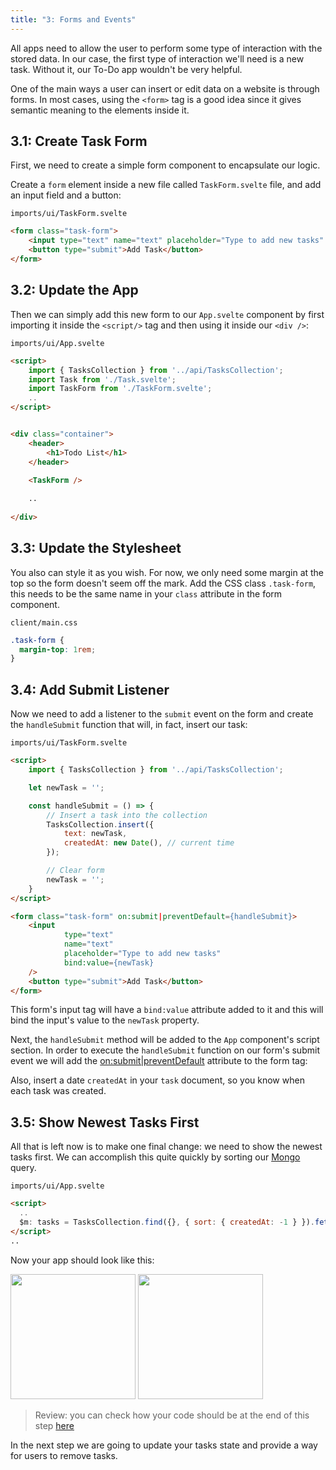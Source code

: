 ```yaml
---
title: "3: Forms and Events"
---
```


All apps need to allow the user to perform some type of interaction with the stored data. In our case, the first type of interaction we'll need is a new task. Without it, our To-Do app wouldn't be very helpful.  

One of the main ways a user can insert or edit data on a website is through forms. In most cases, using the `<form>` tag is a good idea since it gives semantic meaning to the elements inside it.

## 3.1: Create Task Form

First, we need to create a simple form component to encapsulate our logic.

Create a `form` element inside a new file called `TaskForm.svelte` file, and add an input field and a button:

`imports/ui/TaskForm.svelte`
```html
<form class="task-form">
    <input type="text" name="text" placeholder="Type to add new tasks" />
    <button type="submit">Add Task</button>
</form>

```

## 3.2: Update the App

Then we can simply add this new form to our `App.svelte` component by first importing it inside the `<script/>` tag and then using it inside our `<div />`:

`imports/ui/App.svelte`

```html
<script>
    import { TasksCollection } from '../api/TasksCollection';
    import Task from './Task.svelte';
    import TaskForm from './TaskForm.svelte';
    ..
</script>


<div class="container">
    <header>
        <h1>Todo List</h1>
    </header>

    <TaskForm />
    
    ..
    
</div>


```

## 3.3: Update the Stylesheet

You also can style it as you wish. For now, we only need some margin at the top so the form doesn't seem off the mark. Add the CSS class `.task-form`, this needs to be the same name in your `class` attribute in the form component.

`client/main.css`
```css
.task-form {
  margin-top: 1rem;
}
```

## 3.4: Add Submit Listener

Now we need to add a listener to the `submit` event on the form and create the `handleSubmit` function that will, in fact, insert our task:

`imports/ui/TaskForm.svelte`

```html
<script>
    import { TasksCollection } from '../api/TasksCollection';

    let newTask = '';

    const handleSubmit = () => {
        // Insert a task into the collection
        TasksCollection.insert({
            text: newTask,
            createdAt: new Date(), // current time
        });

        // Clear form
        newTask = '';
    }
</script>

<form class="task-form" on:submit|preventDefault={handleSubmit}>
    <input
            type="text"
            name="text"
            placeholder="Type to add new tasks"
            bind:value={newTask}
    />
    <button type="submit">Add Task</button>
</form>
```

This form's input tag will have a `bind:value` attribute added to it and this will bind the input's value to the `newTask` property.

Next, the `handleSubmit` method will be added to the `App` component's script section. In order to execute the `handleSubmit` function on our form's submit event we will add the [on:submit|preventDefault](https://svelte.dev/docs#on_element_event) attribute to the form tag:

Also, insert a date `createdAt` in your `task` document, so you know when each task was created.

## 3.5: Show Newest Tasks First

All that is left now is to make one final change: we need to show the newest tasks first. We can accomplish this quite quickly by sorting our [Mongo](https://guide.meteor.com/collections.html#mongo-collections) query.

`imports/ui/App.svelte`

```html
<script>
  ..
  $m: tasks = TasksCollection.find({}, { sort: { createdAt: -1 } }).fetch()
</script>
..
```

Now your app should look like this:

<img width="200px" src="/simple-todos/assets/step03-form-new-task.png"/>

<img width="200px" src="/simple-todos/assets/step03-new-task-on-list.png"/>

> Review: you can check how your code should be at the end of this step [here](https://github.com/meteor/svelte-tutorial/tree/master/src/simple-todos/step03) 

In the next step we are going to update your tasks state and provide a way for users to remove tasks.

